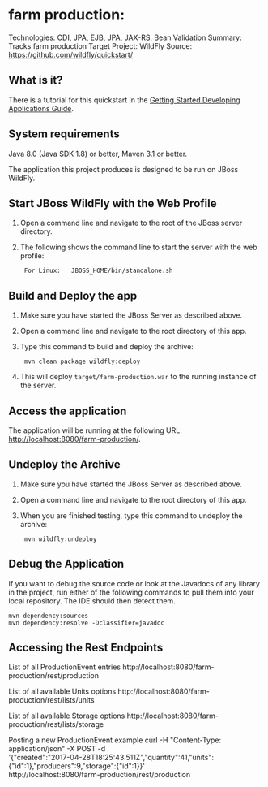 farm production:
========================
Technologies: CDI, JPA, EJB, JPA, JAX-RS, Bean Validation
Summary: Tracks farm production
Target Project: WildFly
Source: <https://github.com/wildfly/quickstart/>

What is it?
-----------

There is a tutorial for this quickstart in the [Getting Started Developing Applications Guide](https://github.com/wildfly/quickstart/guide/production/).

System requirements
-------------------

Java 8.0 (Java SDK 1.8) or better, Maven 3.1 or better.

The application this project produces is designed to be run on JBoss WildFly.


Start JBoss WildFly with the Web Profile
-------------------------

1. Open a command line and navigate to the root of the JBoss server directory.
2. The following shows the command line to start the server with the web profile:

        For Linux:   JBOSS_HOME/bin/standalone.sh

 
Build and Deploy the app
-------------------------

1. Make sure you have started the JBoss Server as described above.
2. Open a command line and navigate to the root directory of this app.
3. Type this command to build and deploy the archive:

        mvn clean package wildfly:deploy

4. This will deploy `target/farm-production.war` to the running instance of the server.
 

Access the application 
---------------------

The application will be running at the following URL: <http://localhost:8080/farm-production/>.


Undeploy the Archive
--------------------

1. Make sure you have started the JBoss Server as described above.
2. Open a command line and navigate to the root directory of this app.
3. When you are finished testing, type this command to undeploy the archive:

        mvn wildfly:undeploy


Debug the Application
------------------------------------

If you want to debug the source code or look at the Javadocs of any library in the project, run either of the
following commands to pull them into your local repository. The IDE should then detect them.

    mvn dependency:sources
    mvn dependency:resolve -Dclassifier=javadoc



Accessing the Rest Endpoints
-----------------------------

List of all ProductionEvent entries
http://localhost:8080/farm-production/rest/production

List of all available Units options
http://localhost:8080/farm-production/rest/lists/units

List of all available Storage options
http://localhost:8080/farm-production/rest/lists/storage

Posting a new ProductionEvent example
curl -H "Content-Type: application/json" -X POST -d \
    '{"created":"2017-04-28T18:25:43.511Z","quantity":41,"units":{"id":1},"producers":9,"storage":{"id":1}}' \
    http://localhost:8080/farm-production/rest/production
    
